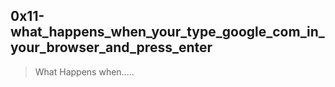 ## 0x11-what_happens_when_your_type_google_com_in_your_browser_and_press_enter
> What Happens when.....



